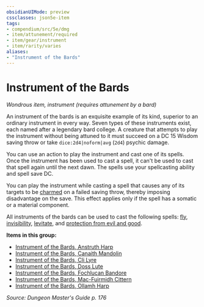 ```yaml
---
obsidianUIMode: preview
cssclasses: json5e-item
tags:
- compendium/src/5e/dmg
- item/attunement/required
- item/gear/instrument
- item/rarity/varies
aliases: 
- "Instrument of the Bards"
---
```

# Instrument of the Bards
*Wondrous item, instrument (requires attunement by a bard)*  


An instrument of the bards is an exquisite example of its kind, superior to an ordinary instrument in every way. Seven types of these instruments exist, each named after a legendary bard college. A creature that attempts to play the instrument without being attuned to it must succeed on a DC 15 Wisdom saving throw or take `dice:2d4|noform|avg` (`2d4`) psychic damage.

You can use an action to play the instrument and cast one of its spells. Once the instrument has been used to cast a spell, it can't be used to cast that spell again until the next dawn. The spells use your spellcasting ability and spell save DC.

You can play the instrument while casting a spell that causes any of its targets to be [charmed](2-Mechanics/CLI/rules/conditions.md#Charmed) on a failed saving throw, thereby imposing disadvantage on the save. This effect applies only if the spell has a somatic or a material component.

All instruments of the bards can be used to cast the following spells: [fly](2-Mechanics/CLI/spells/fly.md), [invisibility](2-Mechanics/CLI/spells/invisibility.md), [levitate](2-Mechanics/CLI/spells/levitate.md), and [protection from evil and good](2-Mechanics/CLI/spells/protection-from-evil-and-good.md).

**Items in this group:**

- [Instrument of the Bards, Anstruth Harp](2-Mechanics/CLI/items/instrument-of-the-bards-anstruth-harp.md)
- [Instrument of the Bards, Canaith Mandolin](2-Mechanics/CLI/items/instrument-of-the-bards-canaith-mandolin.md)
- [Instrument of the Bards, Cli Lyre](2-Mechanics/CLI/items/instrument-of-the-bards-cli-lyre.md)
- [Instrument of the Bards, Doss Lute](2-Mechanics/CLI/items/instrument-of-the-bards-doss-lute.md)
- [Instrument of the Bards, Fochlucan Bandore](2-Mechanics/CLI/items/instrument-of-the-bards-fochlucan-bandore.md)
- [Instrument of the Bards, Mac-Fuirmidh Cittern](2-Mechanics/CLI/items/instrument-of-the-bards-mac-fuirmidh-cittern.md)
- [Instrument of the Bards, Ollamh Harp](2-Mechanics/CLI/items/instrument-of-the-bards-ollamh-harp.md)

*Source: Dungeon Master's Guide p. 176*